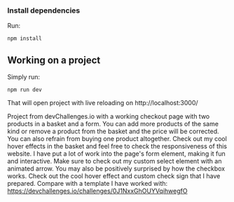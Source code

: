 ### Install dependencies

Run:

```
npm install
```

## Working on a project

Simply run:

```
npm run dev
```

That will open project with live reloading on http://localhost:3000/

Project from devChallenges.io with a working checkout page with two products in a basket and a form. You can add more products of the same kind or remove a product from the basket and the price will be corrected. You can also refrain from buying one product altogether. Check out my cool hover effects in the basket and feel free to check the responsiveness of this website. I have put a lot of work into the page's form element, making it fun and interactive. Make sure to check out my custom select element with an animated arrow. You may also be positively surprised by how the checkbox works. Check out the cool hover effect and custom check sign that I have prepared. Compare with a template I have worked with: https://devchallenges.io/challenges/0J1NxxGhOUYVqihwegfO
